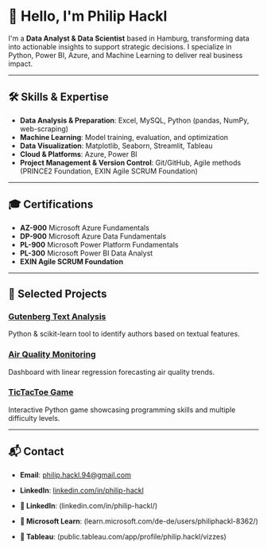 # 👋 Hello, I'm Philip Hackl

I'm a **Data Analyst & Data Scientist** based in Hamburg, transforming data into actionable insights to support strategic decisions. I specialize in Python, Power BI, Azure, and Machine Learning to deliver real business impact.

---

## 🛠️ Skills & Expertise

- **Data Analysis & Preparation**: Excel, MySQL, Python (pandas, NumPy, web-scraping)  
- **Machine Learning**: Model training, evaluation, and optimization  
- **Data Visualization**: Matplotlib, Seaborn, Streamlit, Tableau  
- **Cloud & Platforms**: Azure, Power BI  
- **Project Management & Version Control**: Git/GitHub, Agile methods (PRINCE2 Foundation, EXIN Agile SCRUM Foundation)  

---

## 🎓 Certifications

- **AZ-900** Microsoft Azure Fundamentals  
- **DP-900** Microsoft Azure Data Fundamentals  
- **PL-900** Microsoft Power Platform Fundamentals  
- **PL-300** Microsoft Power BI Data Analyst  
- **EXIN Agile SCRUM Foundation**  

---

## 📂 Selected Projects

### [Gutenberg Text Analysis](https://github.com/philip-hackl/Gutenberg_TextAnalyse)  
Python & scikit-learn tool to identify authors based on textual features.

### [Air Quality Monitoring](https://github.com/philip-hackl/Air-Quality-Monitoring)  
Dashboard with linear regression forecasting air quality trends.

### [TicTacToe Game](https://github.com/philip-hackl/TicTacToe-Game)  
Interactive Python game showcasing programming skills and multiple difficulty levels.

---

## 📬 Contact

- **Email**: [philip.hackl.94@gmail.com](mailto:philip.hackl.94@gmail.com)  
- **LinkedIn**: [linkedin.com/in/philip-hackl](https://www.linkedin.com/in/philip-hackl/)

- **🔗 LinkedIn**: (linkedin.com/in/philip-hackl/)

- **🔗 Microsoft Learn**: (learn.microsoft.com/de-de/users/philiphackl-8362/)

- **🔗 Tableau**: (public.tableau.com/app/profile/philip.hackl/vizzes)
